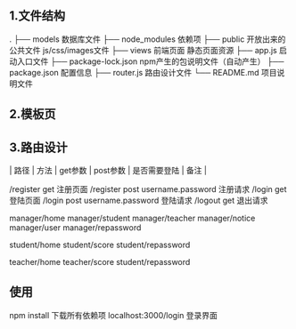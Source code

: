 ## 1.文件结构
.
├── models 数据库文件
├── node_modules 依赖项
├── public 开放出来的公共文件 js/css/images文件 
├── views 前端页面 静态页面资源
├── app.js 启动入口文件 
├── package-lock.json npm产生的包说明文件（自动产生）
├── package.json 配置信息 
├── router.js 路由设计文件
└── README.md 项目说明文件
## 2.模板页

## 3.路由设计

| 路径 | 方法 | get参数 | post参数 | 是否需要登陆 | 备注 |

/register get 注册页面
/register post username.password  注册请求
/login get  登陆页面
/login post username.password 登陆请求
/logout get 退出请求

manager/home
manager/student
manager/teacher
manager/notice
manager/user
manager/repassword

student/home
student/score
student/repassword

teacher/home
teacher/score
student/repassword

## 使用
npm install 下载所有依赖项
localhost:3000/login 登录界面
